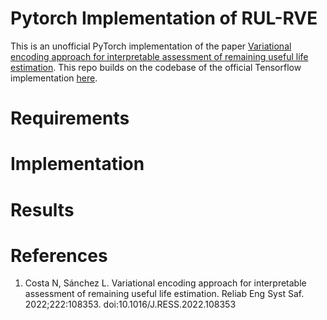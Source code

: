 # Pytorch Implementation of RUL-RVE
This is an unofficial PyTorch implementation of the paper [Variational encoding approach for interpretable assessment of remaining useful life estimation](https://www.sciencedirect.com/science/article/pii/S0951832022000321?via%3Dihub). This repo builds on the codebase of the official Tensorflow implementation [here](https://github.com/NahuelCostaCortez/Remaining-Useful-Life-Estimation-Variational).


# Requirements





# Implementation



# Results


# References
1. Costa N, Sánchez L. Variational encoding approach for interpretable assessment of remaining useful life estimation. Reliab Eng Syst Saf. 2022;222:108353. doi:10.1016/J.RESS.2022.108353